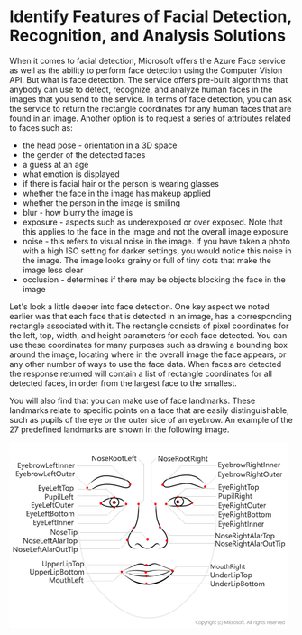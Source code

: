 # Identify Features of Facial Detection, Recognition, and Analysis Solutions

When it comes to facial detection, Microsoft offers the Azure Face service as well as the ability to perform face detection using the Computer Vision API.  But what is face detection.  The service offers pre-built algorithms that anybody can use to detect, recognize, and analyze human faces in the images that you send to the service.  In terms of face detection, you can ask the service to return the rectangle coordinates for any human faces that are found in an image.  Another option is to request a series of attributes related to faces such as:

- the head pose - orientation in a 3D space
- the gender of the detected faces
- a guess at an age
- what emotion is displayed
- if there is facial hair or the person is wearing glasses
- whether the face in the image has makeup applied
- whether the person in the image is smiling
- blur - how blurry the image is
- exposure - aspects such as underexposed or over exposed.  Note that this applies to the face in the image and not the overall image exposure
- noise - this refers to visual noise in the image.  If you have taken a photo with a high ISO setting for darker settings, you would notice this noise in the image.  The image looks grainy or full of tiny dots that make the image less clear
- occlusion - determines if there may be objects blocking the face in the image

Let's look a little deeper into face detection. One key aspect we noted earlier was that each face that is detected in an image, has a corresponding rectangle associated with it.  The rectangle consists of pixel coordinates for the left, top, width, and height parameters for each face detected.  You can use these coordinates for many purposes such as drawing a bounding box around the image, locating where in the overall image the face appears, or any other number of ways to use the face data. When faces are detected the response returned will contain a list of rectangle coordinates for all detected faces, in order from the largest face to the smallest.

You will also find that you can make use of face landmarks.  These landmarks relate to specific points on a face that are easily distinguishable, such as pupils of the eye or the outer side of an eyebrow.  An example of the 27 predefined landmarks are shown in the following image.

![Image showing facial landmarks related to lips, eyes, nose, etc](images/landmarks.1.png)
